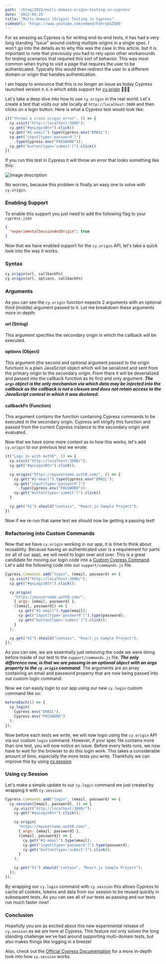 ```yaml
---
path: '/blog/2022/multi-domain-origin-testing-in-cypress'
date: '2022-04-25'
title: "Multi-Domain (Origin) Testing in Cypress"
videoUrl: 'https://www.youtube.com/embed/Fohrq5GZSD8'
---
```


For as amazing as Cypress is for writing end-to-end tests, it has had a very long standing "issue" around visiting multiple origins in a single spec. I won't go into the details as to why this was the case in this article, but it is important to note that previously you had to rely upon other workarounds for testing scenarios that required this sort of behavior. This was most common when trying to visit a page that requires the user to be authenticated. Typically this would then redirect the user to a different domain or origin that handles authentication.

I am happy to announce that this is no longer an issue as today Cypress launched version `9.6.0` which adds support for [cy.origin](https://docs.cypress.io/api/commands/origin) 🎉🎉🎉

Let's take a deep dive into how to use `cy.origin` in the real world. Let's create a test that visits our site locally at `http://localhost:3000` and then clicks on a login button. Here is what a Cypress test would look like:

```javascript
it("throws a cross origin error", () => {
  cy.visit("http://localhost:3000");
  cy.get("#qsLoginBtn").click()
  cy.get("#1-email").type(Cypress.env("EMAIL");
  cy.get("input[type='password']")
    .type(Cypress.env("PASSWORD"));
  cy.get("button[type='submit']").click()
})
```

If you run this test in Cypress it will throw an error that looks something like this:


![Image description](https://dev-to-uploads.s3.amazonaws.com/uploads/articles/eyrl2bm4kdb6wpk8cumq.png)

No worries, because this problem is finally an easy one to solve with `cy.origin`.

### Enabling Support
To enable this support you just need to add the following flag to your `cypress.json`

```json
{
  "experimentalSessionAndOrigin": true
}
```

Now that we have enabled support for the `cy.origin` API, let's take a quick look into the way it works. 

### Syntax
```javascript
cy.origin(url, callbackFn)
cy.origin(url, options, callbackFn)
```

### Arguments
As you can see the `cy.origin` function expects 2 arguments with an optional third (middle) argument passed to it. Let me breakdown these arguments more in-depth:

#### url (String)
This argument specifies the secondary origin in which the callback will be executed.

#### options (Object)
This argument (the second and optional argument passed to the origin function) is a plain JavaScript object which will be serialized and sent from the primary origin to the secondary origin. From there it will be deserialized and passed into the callback function as its first and only argument. **_The `args` object is the only mechanism via which data may be injected into the callback as the callback is not a closure and does not retain access to the JavaScript context in which it was declared._**

#### callbackFn (Function)
This argument contains the function containing Cypress commands to be executed in the secondary origin. Cypress will strigify this function and passed from the current Cypress instance to the secondary origin and evaluated. 

Now that we have some more context as to how this works, let's add `cy.origin` to our previous test we wrote:

```javascript
it("Logs in with Auth0", () => {
  cy.visit("http://localhost:3000/");
  cy.get("#qsLoginBtn").click();

  cy.origin("https://myusername.auth0.com/", () => {
    cy.get("#1-email").type(Cypress.env("EMAIL");
    cy.get("input[type='password']")
      .type(Cypress.env("PASSWORD"));
    cy.get("button[type='submit']").click()
  }

  cy.get("h1").should("contain", "React.js Sample Project");
})
```

Now if we re-run that same test we should now be getting a passing test! 

### Refactoring into Custom Commands
Now that we have `cy.origin` working in our app, it is time to think about reusability. Because having an authenticated user is a requirement for parts (or all of our app), we will need to login over and over. This is a great candidate for moving our login code into a [Custom Cypress Command](https://docs.cypress.io/api/cypress-api/custom-commands). Let's add the following code into our `support/commands.js` file.

```javascript
Cypress.Commands.add("login", (email, password) => {
  cy.visit("http://localhost:3000/");
  cy.get("#qsLoginBtn").click();

  cy.origin(
    "https://myusername.auth0.com/",
    { args: [email, password] },
    ([email, password]) => {
      cy.get("#1-email").type(email);
      cy.get("input[type='password']").type(password);
      cy.get("button[type='submit']").click();
    }
  );

  cy.get("h1").should("contain", "React.js Sample Project");
});
```

As you can see, we are essentially just removing the code we were doing before inside of our test to the `support/commands.js` file. **_The only difference now, is that we are passing in an optional object with an args property to the `cy.origin` command_**. The arguments are an array containing an email and password property that are now being passed into our custom login command. 

Now we can easily login to our app using our new `cy.login` custom command like so:

```javascript
beforeEach(() => {
  cy.login(
    Cypress.env("EMAIL"),
    Cypress.env("PASSWORD")
  );
});
```

Now before each tests we write, we will now login using the `cy.origin` API via our custom `login` command. However, if your spec file contains more than one test, you will now notice an issue. Before every tests runs, we now have to wait for the browser to do this login work. This takes a considerable amount of time, especially the more tests you write. Thankfully we can improve this by using [cy.session](https://docs.cypress.io/api/commands/session)

### Using cy.Session
Let's make a simple update to our `cy.login` command we just created by wrapping it with `cy.session`:

```javascript
Cypress.Commands.add("login", (email, password) => {
  cy.session([email, password], () => {
    cy.visit("http://localhost:3000/");
    cy.get("#qsLoginBtn").click();

    cy.origin(
      "https://myusername.auth0.com/",
      { args: [email, password] },
      ([email, password]) => {
        cy.get("#1-email").type(email);
        cy.get("input[type='password']").type(password);
        cy.get("button[type='submit']").click();
      }
    );

    cy.get("h1").should("contain", "React.js Sample Project");
  });
});
```

By wrapping our `cy.login` command with `cy.session` this allows Cypress to cache all cookies, tokens and data from our session to be reused quickly in subsequent tests. As you can see all of our tests as passing and our tests run much faster now!

### Conclusion
Hopefully you are as excited about this new experimental release of `cy.session` as we are here at Cypress. This feature not only solves the long standing challenge we've had around supporting multi-domain tests, but also makes things like logging in a breeze! 


Also, check out the [Official Cypress Documentation](https://docs.cypress.io/api/commands/origin) for a more in-depth look into how `cy.session` works.